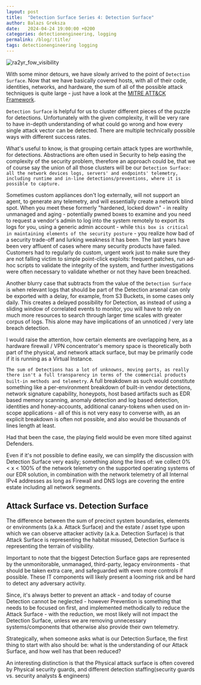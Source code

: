 ```yaml
---
layout: post
title:  "Detection Surface Series 4: Detection Surface"
author: Balazs Greksza
date:   2024-04-24 19:00:00 +0200
categories: detectionengineering, logging
permalink: /blog/:title/
tags: detectionengineering logging
---
```


![ra2yr_fow_visibility]({{urlimg}}/assets/img/ra2yr_fow_visibility.png)

With some minor detours, we have slowly arrived to the point of `Detection Surface`. Now that we have basically covered hosts, with all of their code, identities, networks, and hardware, the sum of all of the possible attack techniques is quite large - just have a look at the [MITRE ATT&CK Framework](https://attack.mitre.org/).

`Detection Surface` is helpful for us to cluster different pieces of the puzzle for detections.
Unfortunately with the given complexity, it will be very rare to have in-depth understanding of what could go wrong and how every single attack vector can be detected. There are multiple technically possible ways with different success rates.

What's useful to know, is that grouping certain attack types are worthwhile, for detections. Abstractions are often used in Security to help easing the complexity of the security problem, therefore an approach could be, that we of course say the union of all those clusters will be our 
 `Detection Surface: all the network devices logs, servers' and endpoints' telemetry, including runtime and in-line detections/preventions, where it is possible to capture.`

Sometimes custom appliances don't log externally, will not support an agent, to generate any telemetry, and will essentially create a network blind spot. When you meet these formerly "hardened, locked down" - in reality unmanaged and aging - potentially pwned boxes to examine and you need to request a vendor's admin to log into the system remotely to export its logs for you, using a generic admin account - while  `this box is critical in maintaining elements of the security posture` - you realize how bad of a security trade-off and lurking weakness it has been. The last years have been very affluent of cases where many security products have failed. Customers had to regularly do custom, urgent work just to make sure they are not falling victim to simple point-click exploits: frequent patches, run ad-hoc scripts to validate the integrity of the system, and further investigations were often necessary to validate whether or not they have been breached.

Another blurry case that subtracts from the value of the `Detection Surface` is when relevant logs that should be part of the Detection arsenal can only be exported with a delay, for example, from S3 Buckets, in some cases only daily. This creates a delayed possibility for Detection, as instead of using a sliding window of correlated events to monitor, you will have to rely on much more resources to search through larger time scales with greater corpus of logs. This alone may have implications of an unnoticed / very late breach detection.

I would raise the attention, how certain elements are overlapping here, as a hardware firewall / VPN concentrator's memory space is theoretically both part of the physical, and network attack surface, but may be primarily code if it is running as a Virtual Instance.

`The sum of Detections has a lot of unknowns, moving parts, as really there isn't a full transparency in terms of the commercial products built-in methods and telemetry`. A full breakdown as such would constitute something like a per-environment breakdown of built-in vendor detections, network signature capability, honeypots, host based artifacts such as EDR based memory scanning, anomaly detection and log based detection, identities and honey-accounts, additional canary-tokens when used on in-scope applications - all of this is not very easy to converse with, as an explicit breakdown is often not possible, and also would be thousands of lines length at least.

Had that been the case, the playing field would be even more tilted against Defenders.

Even if it's not possible to define easily, we can simplify the discussion with Detection Surface very easily; something along the lines of: we collect 0% < x < 100% of the network telemetry on the supported operating systems of our EDR solution, in combination with the network telemetry of all Internal IPv4 addresses as long as Firewall and DNS logs are covering the entire estate including all network segments.

Attack Surface vs. Detection Surface
--------------------

The difference between the sum of precinct system boundaries, elements or environments (a.k.a. Attack Surface) and the estate / asset type upon which we can observe attacker activity (a.k.a. Detection Surface) is that Attack Surface is representing the habitat misused, Detection Surface is representing the terrain of visibility.

Important to note that the biggest Detection Surface gaps are represented by the unmonitorable, unmanaged, third-party, legacy environments - that should be taken extra care, and safeguarded with even more controls if possible. These IT components will likely present a looming risk and be hard to detect any adversary activity.

Since, it's always better to prevent an attack - and today of course Detection cannot be neglected - however Prevention is something that needs to be focused on first, and implemented methodically to reduce the Attack Surface - with the reduction, we most likely will not impact the Detection Surface, unless we are removing unnecessary systems/components that otherwise also provide their own telemetry.

Strategically, when someone asks what is our Detection Surface, the first thing to start with also should be: what is the understanding of our Attack Surface, and how well has that been reduced?

An interesting distinction is that the Physical attack surface is often covered by Physical security guards, and different detection staffing(security guards vs. security analysts & engineers)
